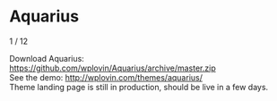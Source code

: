 Aquarius
========

1 / 12

Download Aquarius: https://github.com/wplovin/Aquarius/archive/master.zip <br />
See the demo: http://wplovin.com/themes/aquarius/ <br />
Theme landing page is still in production, should be live in a few days.
